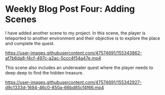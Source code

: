 # Weekly Blog Post Four: Adding Scenes

I have added another scene to my project. In this scene, the player is teleported to another environment and their objective is to explore the place and complete the quest. 



https://user-images.githubusercontent.com/47574691/155343862-af7b6da8-f4cf-497c-a2ac-5ccc4f54a47e.mp4



This scene also includes an underwater quest where the player needs to deep deep to find the hidden treasure. 

https://user-images.githubusercontent.com/47574691/155342927-d9c1333d-1694-46c0-850a-66bd85cf4f66.mp4

